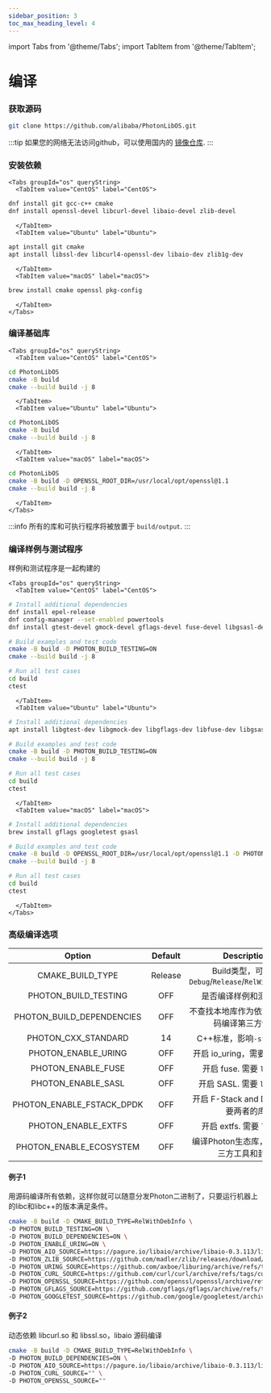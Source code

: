```yaml
---
sidebar_position: 3
toc_max_heading_level: 4
---
```


import Tabs from '@theme/Tabs';
import TabItem from '@theme/TabItem';

# 编译

### 获取源码

```bash
git clone https://github.com/alibaba/PhotonLibOS.git
```

:::tip
如果您的网络无法访问github，可以使用国内的 [镜像仓库](https://gitee.com/mirrors/photonlibos.git).
:::

### 安装依赖

```mdx-code-block
<Tabs groupId="os" queryString>
  <TabItem value="CentOS" label="CentOS">  
```  
  
```bash
dnf install git gcc-c++ cmake
dnf install openssl-devel libcurl-devel libaio-devel zlib-devel
```

```mdx-code-block
  </TabItem>
  <TabItem value="Ubuntu" label="Ubuntu">
```

```bash
apt install git cmake
apt install libssl-dev libcurl4-openssl-dev libaio-dev zlib1g-dev
```

```mdx-code-block
  </TabItem>
  <TabItem value="macOS" label="macOS">
```

```bash
brew install cmake openssl pkg-config
```

```mdx-code-block
  </TabItem>
</Tabs>
```

### 编译基础库

```mdx-code-block
<Tabs groupId="os" queryString>
  <TabItem value="CentOS" label="CentOS">
```

```bash
cd PhotonLibOS
cmake -B build
cmake --build build -j 8
```

```mdx-code-block
  </TabItem>
  <TabItem value="Ubuntu" label="Ubuntu">
```

```bash
cd PhotonLibOS
cmake -B build
cmake --build build -j 8
```

```mdx-code-block
  </TabItem>
  <TabItem value="macOS" label="macOS">
```

```bash
cd PhotonLibOS
cmake -B build -D OPENSSL_ROOT_DIR=/usr/local/opt/openssl@1.1
cmake --build build -j 8
```

```mdx-code-block
  </TabItem>
</Tabs>
```

:::info
所有的库和可执行程序将被放置于 `build/output`.
:::

### 编译样例与测试程序

样例和测试程序是一起构建的

```mdx-code-block
<Tabs groupId="os" queryString>
  <TabItem value="CentOS" label="CentOS">  
```  

```bash
# Install additional dependencies
dnf install epel-release
dnf config-manager --set-enabled powertools
dnf install gtest-devel gmock-devel gflags-devel fuse-devel libgsasl-devel

# Build examples and test code
cmake -B build -D PHOTON_BUILD_TESTING=ON
cmake --build build -j 8

# Run all test cases
cd build
ctest
```

```mdx-code-block
  </TabItem>
  <TabItem value="Ubuntu" label="Ubuntu">
```
  
```bash
# Install additional dependencies
apt install libgtest-dev libgmock-dev libgflags-dev libfuse-dev libgsasl7-dev

# Build examples and test code
cmake -B build -D PHOTON_BUILD_TESTING=ON
cmake --build build -j 8

# Run all test cases
cd build
ctest
```

```mdx-code-block
  </TabItem>
  <TabItem value="macOS" label="macOS">
```

```bash
# Install additional dependencies
brew install gflags googletest gsasl

# Build examples and test code
cmake -B build -D OPENSSL_ROOT_DIR=/usr/local/opt/openssl@1.1 -D PHOTON_BUILD_TESTING=ON
cmake --build build -j 8

# Run all test cases
cd build
ctest
```

```mdx-code-block
  </TabItem>
</Tabs>
```

### 高级编译选项

|          Option           | Default |                  Description                   |
|:-------------------------:|:-------:|:----------------------------------------------:|
|     CMAKE_BUILD_TYPE      | Release | Build类型，可以是 `Debug`/`Release`/`RelWithDebInfo` |
|   PHOTON_BUILD_TESTING    |   OFF   |                  是否编译样例和测试程序                   |
| PHOTON_BUILD_DEPENDENCIES |   OFF   |             不查找本地库作为依赖，而是源码编译第三方依赖             |
|    PHOTON_CXX_STANDARD    |   14    |              C++标准，影响`-std=c++xx`              |
|    PHOTON_ENABLE_URING    |   OFF   |            开启 io_uring，需要`liburing`            |
|    PHOTON_ENABLE_FUSE     |   OFF   |             开启 fuse. 需要 `libfuse`              |
|    PHOTON_ENABLE_SASL     |   OFF   |             开启 SASL. 需要 `libgsasl`             |
| PHOTON_ENABLE_FSTACK_DPDK |   OFF   |           开启 F-Stack and DPDK，需要两者的库           |
|    PHOTON_ENABLE_EXTFS    |   OFF   |             开启 extfs. 需要 `libe2fs`             |
|  PHOTON_ENABLE_ECOSYSTEM  |   OFF   |            编译Photon生态库，包含一些三方工具和封装             |

#### 例子1

用源码编译所有依赖，这样你就可以随意分发Photon二进制了，只要运行机器上的libc和libc++的版本满足条件。

```bash
cmake -B build -D CMAKE_BUILD_TYPE=RelWithDebInfo \
-D PHOTON_BUILD_TESTING=ON \
-D PHOTON_BUILD_DEPENDENCIES=ON \
-D PHOTON_ENABLE_URING=ON \
-D PHOTON_AIO_SOURCE=https://pagure.io/libaio/archive/libaio-0.3.113/libaio-0.3.113.tar.gz \
-D PHOTON_ZLIB_SOURCE=https://github.com/madler/zlib/releases/download/v1.2.13/zlib-1.2.13.tar.gz \
-D PHOTON_URING_SOURCE=https://github.com/axboe/liburing/archive/refs/tags/liburing-2.3.tar.gz \
-D PHOTON_CURL_SOURCE=https://github.com/curl/curl/archive/refs/tags/curl-7_42_1.tar.gz \
-D PHOTON_OPENSSL_SOURCE=https://github.com/openssl/openssl/archive/refs/heads/OpenSSL_1_0_2-stable.tar.gz \
-D PHOTON_GFLAGS_SOURCE=https://github.com/gflags/gflags/archive/refs/tags/v2.2.2.tar.gz \
-D PHOTON_GOOGLETEST_SOURCE=https://github.com/google/googletest/archive/refs/tags/release-1.12.1.tar.gz
```

#### 例子2

动态依赖 libcurl.so 和 libssl.so，libaio 源码编译

```bash
cmake -B build -D CMAKE_BUILD_TYPE=RelWithDebInfo \
-D PHOTON_BUILD_DEPENDENCIES=ON \
-D PHOTON_AIO_SOURCE=https://pagure.io/libaio/archive/libaio-0.3.113/libaio-0.3.113.tar.gz \
-D PHOTON_CURL_SOURCE="" \
-D PHOTON_OPENSSL_SOURCE=""
```